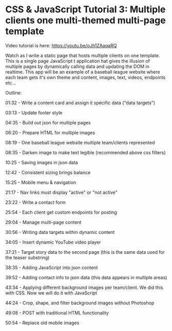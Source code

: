 # CSS &amp; JavaScript Tutorial 3: Multiple clients one multi-themed multi-page template

Video tutorial is here: https://youtu.be/oJh1ZAaqaRQ

Watch as I write a static page that hosts multiple clients on one template. This is a single page JavaScript t application hat gives the illusion of multiple pages by dynamically calling data and updating the DOM in realtime. 
This app will be an example of a baseball league website where each team gets it's own theme and content, images, text, videos, endpoints etc...

Outline:

01:32 - Write a content card and assign it specific data ("data targets")

03:13 - Update footer style

04:35 - Build out json for multiple pages

06:20 - Prepare HTML for multiple images

08:19 - One baseball league website multiple team/clients represented

08:35 - Darken image to make text legible (recommended above css filters)

10:25 - Saving images in json data

12:42 - Consistent sizing brings balance

15:25 - Mobile menu & navigation

21:17 - Nav links must display "active" or "not active"

23:22 - Write a contact form

25:54 - Each client get custom endpoints for posting

29:04 - Manage multi-page content

30:56 - Writing data targets within dynamic content

34:05 - Insert dynamic YouTube video player

37:21 - Target story data to the second page (this is the same data used for the teaser substring)

38:35 - Adding JavaScript into json content

39:52 - Adding contact info to json data (this data appears in multiple areas)

43:34 - Applying different background images per team/client. We did this with CSS. Now we will do it with JavaScript

44:24 - Crop, shape, and filter background images without Photoshop

49:08 - POST with traditional HTML functionality

50:54 - Replace old mobile images
